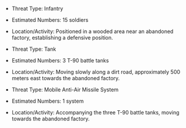 - Threat Type: Infantry
- Estimated Numbers: 15 soldiers
- Location/Activity: Positioned in a wooded area near an abandoned factory, establishing a defensive position.

- Threat Type: Tank
- Estimated Numbers: 3 T-90 battle tanks
- Location/Activity: Moving slowly along a dirt road, approximately 500 meters east towards the abandoned factory.

- Threat Type: Mobile Anti-Air Missile System
- Estimated Numbers: 1 system
- Location/Activity: Accompanying the three T-90 battle tanks, moving towards the abandoned factory.